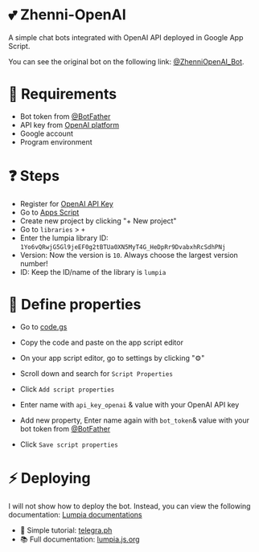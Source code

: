 # 💕 Zhenni-OpenAI
A simple chat bots integrated with OpenAI API deployed in Google App Script. 

You can see the original bot on the following link: [@ZhenniOpenAI_Bot](https://ZhenniOpenAI_Bot).

# 📌 Requirements
- Bot token from [@BotFather](https://t.me/BotFather)
- API key from [OpenAI platform](https://platform.openai.com/account/api-keys)
- Google account
- Program environment

# ❓ Steps 
- Register for [OpenAI API Key](https://platform.openai.com/account/api-keys)
- Go to [Apps Script](https://script.google.com/)
- Create new project by clicking "+ New project"
- Go to `libraries` > `+`
- Enter the lumpia library ID: `1Yo6vQRwjG5Gl9jeEF0g2tBTUa0XN5MyT4G_HeDpRr9DvabxhRcSdhPNj`
- Version: Now the version is `10`. Always choose the largest version number!
- ID: Keep the ID/name of the library is `lumpia`

# 📑 Define properties
- Go to [code.gs]() 

- Copy the code and paste on the app script editor

- On your app script editor, go to settings by clicking "⚙️"

- Scroll down and search for `Script Properties`

- Click `Add script properties`

- Enter name with `api_key_openai` & value with your OpenAI API key

- Add new property, Enter name again with `bot_token`& value with your bot token from [@BotFather](https://t.me/BotFather)

- Click `Save script properties`

# ⚡ Deploying
I will not show how to deploy the bot. Instead, you can view the following documentation: [Lumpia documentations](https://lumpia.js.org/docs/memulai/)


- 💜 Simple tutorial: [telegra.ph](https://telegra.ph/Google-App-Script-Telegram-Bot-03-08)
- 📚 Full documentation: [lumpia.js.org](https://lumpia.js.org/)
